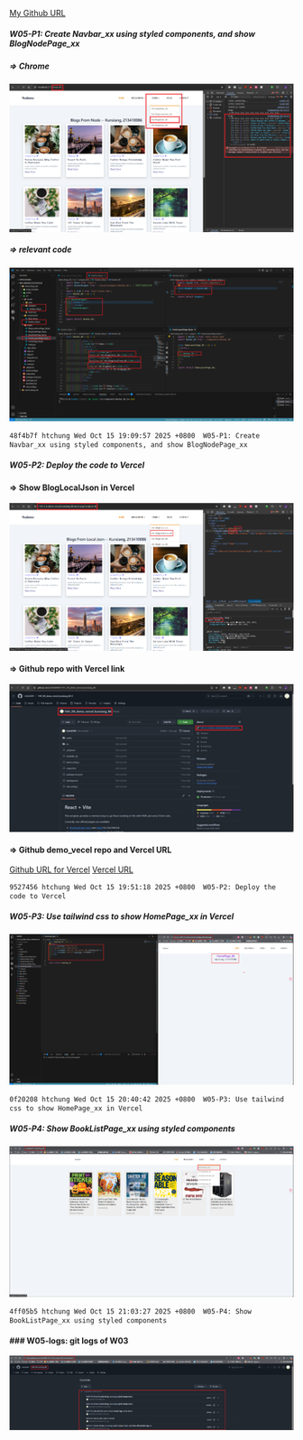 [My Github URL](https://github.com/Littlei0409/1141-2N-kunsiang-86)

##### W05-P1: Create Navbar_xx using styled components, and show BlogNodePage_xx
 
##### => Chrome
 
![](w05-p1-1.png)
 
##### => relevant code
 
![](w05-p1-2.png)
 
```
48f4b7f htchung Wed Oct 15 19:09:57 2025 +0800  W05-P1: Create Navbar_xx using styled components, and show BlogNodePage_xx
```

##### W05-P2: Deploy the code to Vercel
 
#### => Show BlogLocalJson in Vercel
 
![](w05-p2-1.png)
 
#### => Github repo with Vercel link
 
![](w05-p2-2.png)
 
#### => Github demo_vecel repo and Vercel URL
 
[Github URL for Vercel](https://github.com/htchung/1141_2N_demo_vercel_htchung_xx)
[Vercel URL](https://1141-2-n-demo-vercel-htchung-xx.vercel.app/)
 
```
9527456 htchung Wed Oct 15 19:51:18 2025 +0800  W05-P2: Deploy the code to Vercel
```

##### W05-P3: Use tailwind css to show HomePage_xx in Vercel
 
![](w05-p3.png)
 
```
0f20208 htchung Wed Oct 15 20:40:42 2025 +0800  W05-P3: Use tailwind css to show HomePage_xx in Vercel
```

##### W05-P4: Show BookListPage_xx using styled components
 
![](w05-p4.png)
 
```
4ff05b5 htchung Wed Oct 15 21:03:27 2025 +0800  W05-P4: Show BookListPage_xx using styled components
```

#### ### W05-logs: git logs of W03
![](w05-log.png)